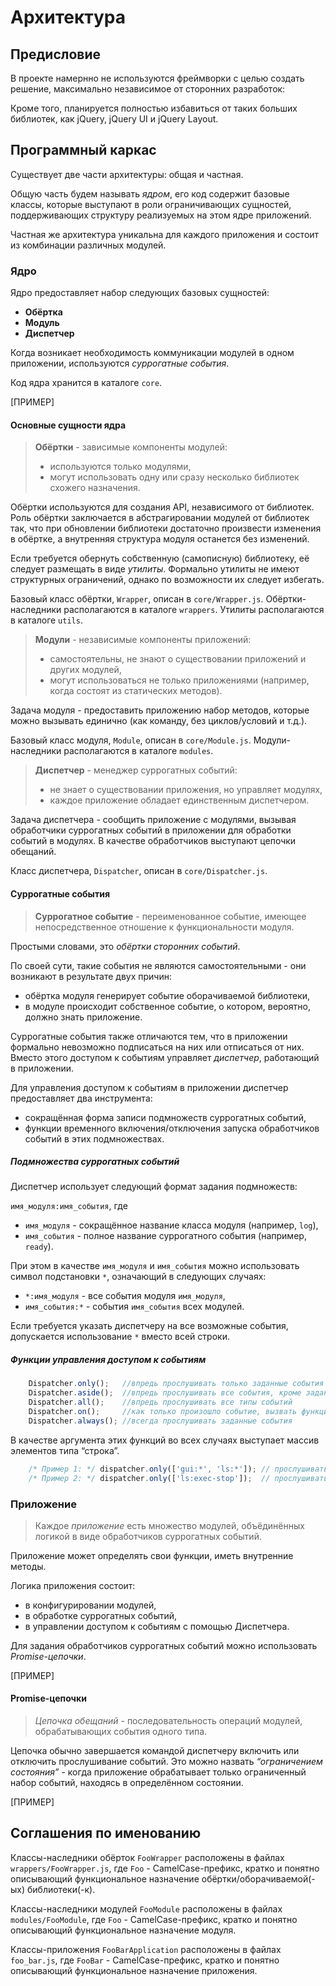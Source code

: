 # Архитектура

## Предисловие

В проекте намернно не используются фреймворки с целью создать решение, 
максимально независимое от сторонних разработок:


Кроме того, планируется полностью избавиться от таких больших библиотек, как jQuery, jQuery UI и jQuery Layout.

## Программный каркас

Существует две части архитектуры: общая и частная.

Общую часть будем называть _ядром_, его код содержит базовые классы, 
которые выступают в роли ограничивающих сущностей, поддерживающих структуру реализуемых на этом ядре приложений.

Частная же архитектура уникальна для каждого приложения и состоит из комбинации различных модулей.

### Ядро

Ядро предоставляет набор следующих базовых сущностей:

* __Обёртка__
* __Модуль__
* __Диспетчер__

Когда возникает необходимость коммуникации модулей в одном приложении, 
используются _суррогатные события_.

Код ядра хранится в каталоге `core`.

[ПРИМЕР]

#### Основные сущности ядра

> __Обёртки__ - зависимые компоненты модулей:
> 
> * используются только модулями,
> * могут использовать одну или сразу несколько библиотек схожего назначения.

Обёртки используются для создания API, независимого от библиотек.
Роль обёртки заключается в абстрагировании модулей от библиотек так, что при обновлении библиотеки
достаточно произвести изменения в обёртке, а внутренняя структура модуля останется без изменений.

Если требуется обернуть собственную (самописную) библиотеку, её следует размещать в виде _утилиты_.
Формально утилиты не имеют структурных ограничений, однако по возможности их следует избегать. 

Базовый класс обёртки, `Wrapper`, описан в `core/Wrapper.js`.
Обёртки-наследники располагаются в каталоге `wrappers`.
Утилиты располагаются в каталоге `utils`.

> __Модули__ - независимые компоненты приложений:
>
> * самостоятельны, не знают о существовании приложений и других модулей,
> * могут использоваться не только приложениями (например, когда состоят из статических методов).

Задача модуля - предоставить приложению набор методов, которые можно вызывать единично
(как команду, без циклов/условий и т.д.). 

Базовый класс модуля, `Module`, описан в `core/Module.js`.
Модули-наследники располагаются в каталоге `modules`.

> __Диспетчер__ - менеджер суррогатных событий:
>
> * не знает о существовании приложения, но управляет модулях,
> * каждое приложение обладает единственным диспетчером.

Задача диспетчера - сообщить приложение с модулями, вызывая обработчики суррогатных событий в приложении 
для обработки событий в модулях. В качестве обработчиков выступают цепочки обещаний.

Класс диспетчера, `Dispatcher`, описан в `core/Dispatcher.js`. 

#### Суррогатные события

> __Суррогатное событие__ - переименованное событие, имеющее непосредственное отношение к функциональности модуля.

Простыми словами, это _обёртки сторонних событий_.

По своей сути, такие события не являются самостоятельными - они возникают в результате двух причин:
* обёртка модуля генерирует событие оборачиваемой библиотеки,
* в модуле происходит собственное событие, о котором, вероятно, должно знать приложение.

Суррогатные события также отличаются тем, 
что в приложении формально невозможно подписаться на них или отписаться от них.
Вместо этого доступом к событиям управляет _диспетчер_, работающий в приложении.

Для управления доступом к событиям в приложении диспетчер предоставляет два инструмента:
* сокращённая форма записи подмножеств суррогатных событий,
* функции временного включения/отключения запуска обработчиков событий в этих подмножествах.

##### Подмножества суррогатных событий

Диспетчер использует следующий формат задания подмножеств:

`имя_модуля:имя_события`, где 

* `имя_модуля` - сокращённое название класса модуля (например, `log`),
* `имя_события` - полное название суррогатного события (например, `ready`).

При этом в качестве `имя_модуля` и `имя_события` можно использовать символ подстановки `*`,
означающий в следующих случаях:
* `*:имя_модуля` - все события модуля `имя_модуля`,
* `имя_события:*` - события `имя_события` всех модулей.

Если требуется указать диспетчеру на все возможные события, допускается использование `*` 
вместо всей строки.

##### Функции управления доступом к событиям

```javascript
    Dispatcher.only();   //впредь прослушивать только заданные события
	Dispatcher.aside();  //впредь прослушивать все события, кроме заданных
	Dispatcher.all();    //впредь прослушивать все типы событий
	Dispatcher.on();     //как только произошло событие, вызвать функцию
	Dispatcher.always(); //всегда прослушивать заданные события 
```

В качестве аргумента этих функций во всех случаях выступает массив элементов типа “строка”.

```javascript
    /* Пример 1: */ dispatcher.only(['gui:*', 'ls:*']); // прослушивать только события модулей GUI и LocalServer
    /* Пример 2: */ dispatcher.only(['ls:exec-stop']);  // прослушивать только событие останова кода от локального сервера
```

### Приложение

> Каждое _приложение_ есть множество модулей, объёдинённых логикой в виде обработчиков 
> суррогатных событий.

Приложение может определять свои функции, иметь внутренние методы. 

Логика приложения состоит:
* в конфигурировании модулей,
* в обработке суррогатных событий,
* в управлении доступом к событиям с помощью Диспетчера.

Для задания обработчиков суррогатных событий можно использовать _Promise-цепочки_.

[ПРИМЕР]

#### Promise-цепочки

>_Цепочка обещаний_ - последовательность операций модулей, обрабатывающих события одного типа. 

Цепочка обычно завершается командой диспетчеру включить или отключить прослушивание событий. 
Это можно назвать _“ограничением состояния”_ - когда приложение обрабатывает только ограниченный 
набор событий, находясь в определённом состоянии.

[ПРИМЕР]

## Соглашения по именованию

Классы-наследники обёрток `FooWrapper` расположены в файлах `wrappers/FooWrapper.js`, где `Foo` - CamelCase-префикс, 
кратко и понятно описывающий функциональное назначение обёртки/оборачиваемой(-ых) библиотеки(-к).

Классы-наследники модулей `FooModule` расположены в файлах `modules/FooModule`, где `Foo` - CamelCase-префикс, 
кратко и понятно описывающий функциональное назначение модуля.

Классы-приложения `FooBarApplication` расположены в файлах `foo_bar.js`, где `FooBar` - CamelCase-префикс, 
кратко и понятно описывающий функциональное назначение приложения.